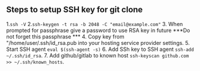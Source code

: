## Steps to setup SSH key for git clone

1.`ssh -V`
2.`ssh-keygen -t rsa -b 2048 -C "email@example.com"`
3. When prompted for passphrase give a password to use RSA key in future ***Do not forget this passphrase ***
4. Copy key from "/home/user/.ssh/id_rsa.pub into your hosting service provider settings.
5. Start SSH agent `eval $(ssh-agent -s)`
6. Add SSh key to SSH agent `ssh-add ~/.ssh/id_rsa`.
7. Add github/gitlab to known host `ssh-keyscan github.com >> ~/.ssh/known_hosts`.
